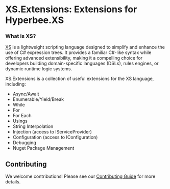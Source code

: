 ﻿# XS.Extensions: Extensions for Hyperbee.XS

### **What is XS?**

[XS](https://github.com/Stillpoint-Software/hyperbee.xs) is a lightweight scripting language designed to simplify and enhance the use of C# expression trees.
It provides a familiar C#-like syntax while offering advanced extensibility, making it a compelling choice for developers
building domain-specific languages (DSLs), rules engines, or dynamic runtime logic systems.

XS.Extensions is a collection of useful extensions for the XS language, including:

- Async/Await
- Enumerable/Yield/Break
- While
- For
- For Each
- Usings
- String Interpolation
- Injection (access to IServiceProvider)
- Configuration (access to IConfiguration)
- Debugging
- Nuget Package Management

## Contributing

We welcome contributions! Please see our [Contributing Guide](https://github.com/Stillpoint-Software/.github/blob/main/.github/CONTRIBUTING.md) 
for more details.
